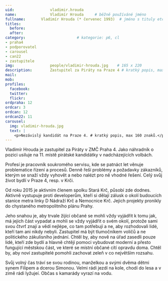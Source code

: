 ```yaml
---
uid:                vladimir.hrouda
name:               Vladimír Hrouda  	# běžně používáné jméno
fullname: 	    Vladimír Hrouda (* červenec 1993)  # jméno s tituly etc.
titles:
  before:
  after:
category:                       # kategorie: p6, cl
- praha4
- podporovatel
- carousel
- can22
- zastupitele
img: 		        people/vladimir-hrouda.jpg    # 165 x 220
description:        Zastupitel za Piráty na Praze 4 # kratký popis, max 160 znaků
mail:
mob: 			
profiles:
  facebook:
  twitter: 
  flickr: 
ordpraha: 12
ordcar: 3
ordcan: 12
ordcan22: 11
carousel:
  img: vladimir-hrouda.jpg
  text: |
    <p>Nezávislý kandidát na Praze 4. # kratký popis, max 160 znaků.</p>   
---
```


Vladimír Hrouda je zastupitel za Piráty v ZMČ Praha 4. Jako náhradník o pozici usiluje na 11. místě pirátské kandidátky v nadcházejících volbách.

Profesí je pracovník soukromého servisu, kde se patnáct let věnuje problematice řízení a procesů. Denně řeší problémy a požadavky zákazníků, kterým se snaží vždy vyhovět a nebo nalézt pro ně vhodné řešení. Celý svůj život bydlí v Praze 4, resp. v Krči. 

Od roku 2015 je aktivním členem spolku Stará Krč, působí zde dodnes. Aktivně vystupuje proti developerům, kteří si dělají zálusk o okolí budoucích stanice metra linky D Nádraží Krč a Nemocnice Krč. Jejich projekty pronikly do chystaného metropolitního plánu Prahy.

Jeho snahou je, aby trvale žijící občané se mohli vždy vyjádřit k tomu jak, má jejich část vypadat a mohli se vždy vyjádřit o svém okolí, protože sami svou čtvrť znají a vědí nejlépe, co tam potřebují a ne, aby rozhodovali lidé, kteří tam ani nikdy nebyli. Zastupitel má být tlumočníkem voličů a ne politického zákulisního jednání. Chtěl by, aby nově na úřad zasedli pouze lidé, kteří zde bydlí a hlavně chtějí pomoci vybudovat moderní a přesto fungující městskou část, ve které se místní občané cítí opravdu doma. Chtěl by, aby noví zastupitelé pomohli zachovat zeleň v co největším rozsahu. 

Svůj volný čas tráví se svou rodinou, manželkou a svými dvěma dětmi synem Filipem a dcerou Simonou. Velmi rádi jezdí na kole, chodí do lesa a v zimě rádi lyžujeí. Občas s kamarády vyrazí na vodu.
